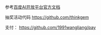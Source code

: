 
参考[百度AI开放平台官方文档](http://ai.baidu.com/docs)

抽奖活动代码
https://github.com/thinkgem

支付：
https://github.com/1991wangliang/pay



